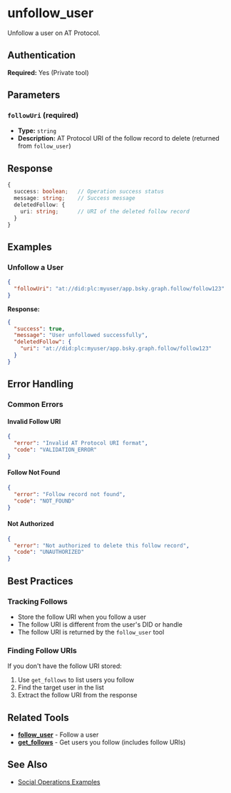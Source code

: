 # unfollow_user

Unfollow a user on AT Protocol.

## Authentication

**Required:** Yes (Private tool)

## Parameters

### `followUri` (required)
- **Type:** `string`
- **Description:** AT Protocol URI of the follow record to delete (returned from `follow_user`)

## Response

```typescript
{
  success: boolean;   // Operation success status
  message: string;    // Success message
  deletedFollow: {
    uri: string;      // URI of the deleted follow record
  }
}
```

## Examples

### Unfollow a User

```json
{
  "followUri": "at://did:plc:myuser/app.bsky.graph.follow/follow123"
}
```

**Response:**
```json
{
  "success": true,
  "message": "User unfollowed successfully",
  "deletedFollow": {
    "uri": "at://did:plc:myuser/app.bsky.graph.follow/follow123"
  }
}
```

## Error Handling

### Common Errors

#### Invalid Follow URI
```json
{
  "error": "Invalid AT Protocol URI format",
  "code": "VALIDATION_ERROR"
}
```

#### Follow Not Found
```json
{
  "error": "Follow record not found",
  "code": "NOT_FOUND"
}
```

#### Not Authorized
```json
{
  "error": "Not authorized to delete this follow record",
  "code": "UNAUTHORIZED"
}
```

## Best Practices

### Tracking Follows
- Store the follow URI when you follow a user
- The follow URI is different from the user's DID or handle
- The follow URI is returned by the `follow_user` tool

### Finding Follow URIs
If you don't have the follow URI stored:
1. Use `get_follows` to list users you follow
2. Find the target user in the list
3. Extract the follow URI from the response

## Related Tools

- **[follow_user](./follow-user.md)** - Follow a user
- **[get_follows](./get-follows.md)** - Get users you follow (includes follow URIs)

## See Also

- [Social Operations Examples](../../examples/social-operations.md)

